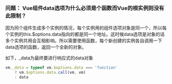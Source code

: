 ### 问题： Vue组件data选项为什么必须是个函数而Vue的根实例则没有此限制？
因为同个组件生成多个实例的情况，每个实例用的组件选项对象是同一个，所以每个实例的this.$options.data指向的都是同一个地址。这时候data选项是对象的话多个实例共用会互相影响。所以需要使用函数，每个新创建的实例各自调用一下data选项的函数，返回一个全新的对象。

如下，_data为最终要进行响应式的data对象
```js
vm._data = typeof vm.$options.data === 'function'
    ? vm.$options.data.call(vm, vm)
    : data
```